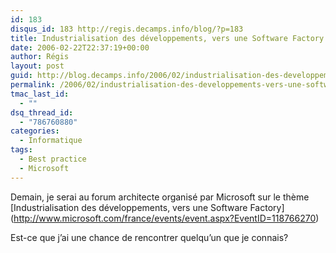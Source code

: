 ```yaml
---
id: 183
disqus_id: 183 http://regis.decamps.info/blog/?p=183
title: Industrialisation des développements, vers une Software Factory
date: 2006-02-22T22:37:19+00:00
author: Régis
layout: post
guid: http://blog.decamps.info/2006/02/industrialisation-des-developpements-vers-une-software-factory/
permalink: /2006/02/industrialisation-des-developpements-vers-une-software-factory/
tmac_last_id:
  - ""
dsq_thread_id:
  - "786760880"
categories:
  - Informatique
tags:
  - Best practice
  - Microsoft
---
```

Demain, je serai au forum architecte organisé par Microsoft sur le thème \[Industrialisation des développements, vers une Software Factory\](http://www.microsoft.com/france/events/event.aspx?EventID=118766270)

Est-ce que j’ai une chance de rencontrer quelqu’un que je connais?

